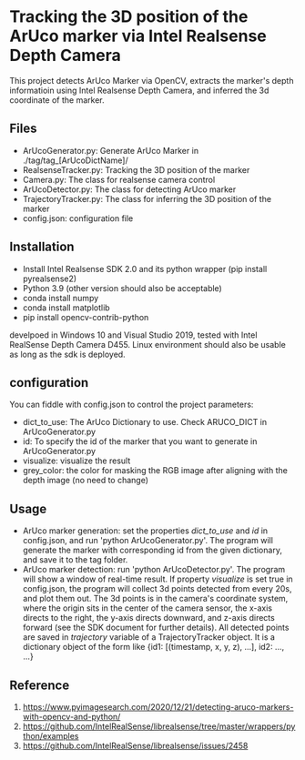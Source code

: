 # Tracking the 3D position of the ArUco marker via Intel Realsense Depth Camera

This project detects ArUco Marker via OpenCV, extracts the marker's depth informatioin using Intel Realsense Depth Camera, and inferred the 3d coordinate of the marker.

## Files
* ArUcoGenerator.py:  Generate ArUco Marker in ./tag/tag_[ArUcoDictName]/
* RealsenseTracker.py: Tracking the 3D position of the marker
* Camera.py: The class for realsense camera control
* ArUcoDetector.py: The class for detecting ArUco marker
* TrajectoryTracker.py: The class for inferring the 3D position of the marker
* config.json: configuration file

## Installation
* Install Intel Realsense SDK 2.0 and its python wrapper (pip install pyrealsense2)
* Python 3.9 (other version should also be acceptable)
* conda install numpy
* conda install matplotlib
* pip install opencv-contrib-python

develpoed in Windows 10 and Visual Studio 2019, tested with Intel RealSense Depth Camera D455. Linux environment should also be usable as long as the sdk is deployed.

## configuration
You can fiddle with config.json to control the project parameters:
* dict_to_use: The ArUco Dictionary to use. Check ARUCO_DICT in ArUcoGenerator.py
* id: To specify the id of the marker that you want to generate in ArUcoGenerator.py
* visualize: visualize the result
* grey_color: the color for masking the RGB image after aligning with the depth image (no need to change)

## Usage
* ArUco marker generation: set the properties *dict_to_use* and *id* in config.json, and run 'python ArUcoGenerator.py'. The program will generate the marker with corresponding id from the given dictionary, and save it to the tag folder.
* ArUco marker detection:  run 'python ArUcoDetector.py'. The program will show a window of real-time result. If property *visualize* is set true in config.json, the program will collect 3d points detected from every 20s, and plot them out. The 3d points is in the camera's coordinate system, where the origin sits in the center of the camera sensor, the x-axis directs to the right, the y-axis directs downward, and z-axis directs forward (see the SDK document for further details). All detected points are saved in *trajectory* variable of a TrajectoryTracker object. It is a dictionary object of the form like {id1: [(timestamp, x, y, z), ...], id2: ..., ...}

## Reference
1. https://www.pyimagesearch.com/2020/12/21/detecting-aruco-markers-with-opencv-and-python/
2. https://github.com/IntelRealSense/librealsense/tree/master/wrappers/python/examples
3. https://github.com/IntelRealSense/librealsense/issues/2458